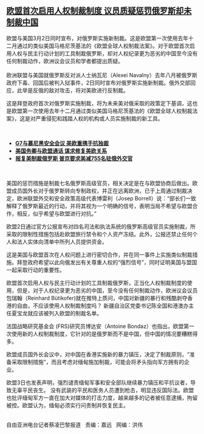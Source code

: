 <!--1614800825000-->
[欧盟首次启用人权制裁制度  议员质疑惩罚俄罗斯却未制裁中国](https://www.rfa.org/mandarin/yataibaodao/junshiwaijiao/cl-03032021142550.html)
------

<p></p><p>欧盟与美国3月2日同时宣布，对俄罗斯实施新制裁。这是欧盟第一次使用去年十二月通过的类似美国马格尼茨基法的《欧盟全球人权制裁法案》。对于欧盟首次启用人权与民主行动计划的工具制裁俄罗斯，却对人权纪录更为恶劣的中国至今没有任何制裁动作，欧洲议会议员和学者都提出质疑。<br/><br/>欧洲联盟与美国就俄罗斯反对派人士纳瓦尼（Alexei Navalny）去年八月被俄罗斯政府下毒、回国后被判入狱事件，2日同时宣布对俄罗斯实施新制裁。俄外交部回应，此举是反俄的敌对攻击，将对美欧进行反制裁。</p><p>这是拜登政府首次对俄罗斯实施制裁，将为未来美对俄采取的政策定下基调，这也是欧盟第一次使用去年十二月通过类似美国马格尼茨基法的《欧盟全球人权制裁法案》，这是对严重侵犯和践踏人权的机构或人员实施制裁的新工具。</p><p><br/></p><ul><li><a href="https://www.rfa.org/mandarin/yataibaodao/junshiwaijiao/rc-02192021100642.html"><strong>G7与慕尼黑安全会议 美欧重携手抗独裁</strong></a></li><li><strong><a href="https://www.rfa.org/mandarin/Xinwen/2-01292021100429.html">美国务卿与欧盟通话 谋求修复美欧关系</a></strong></li><li><strong><a href="https://www.rfa.org/mandarin/Xinwen/XQL-07312017030535.html">报复美制裁俄罗斯 普京要求美减755名驻俄外交官</a></strong></li></ul><p><br/></p><p>美国的惩罚措施是制裁七名俄罗斯高级官员，相关决定是在与欧盟协商后做出。欧盟成员国外长对于俄罗斯转向专制政权，并正在远离欧洲，已于上周通过制裁决定，欧洲联盟外交和安全政策高级代表博雷利（Josep Borrell）说：“部长们一致解释了俄罗斯最近的行动，并将其视为一个明确的信号，表明当局不希望与欧盟合作，相反，似乎希望与欧盟进行对抗。”</p><p>欧盟2日通过官方公报宣布对四名司法和执法系统的俄罗斯高级官员实施制裁，所采取的限制性措施包括赴欧盟旅行禁令和个人资产冻结。此外，公报还禁止任何个人和法人实体向清单中所列人员提供资金。</p><p>这是美国与欧盟首次在人权问题上进行密切合作，并在同一事件上实施类似制裁措施。拜登政府希望以此向俄发出有关尊重人权的“强烈信号”，同时证明美国与盟国一起采取行动的重要性。</p><p>欧盟首次启用人权与民主行动计划的工具制裁俄罗斯，正当化人权制裁制度的使用，但是，对于人权纪录更为恶劣的中国，至今没有任何制裁动作，欧洲议会议员包瑞翰（Reinhard Bütikofer)就在推特上质问，中国对新疆的暴行和残酷剥夺香港的自由，不应该使用人权制裁制度吗？ 新疆自治区党委书记陈全国和港澳办主任夏宝龙就应该被列入欧盟的制裁名单。</p><p>法国战略研究基金会 (FRS)研究员博达安（Antoine Bondaz）也指出，欧盟第一次使用新的人权制裁制度，它针对的是俄罗斯而不是中国，但中国的情况要糟糕得多。</p><p>欧盟成员国外长会议中，对中国在香港实施新的暴力镇压，决定了制裁原则，“准备采取限制措施”，而且考虑对缅甸施加制裁，可能会将矛头指向军方拥有的企业。</p><p>欧盟3日也发表声明，强烈谴责缅甸军事和安全部队继续暴力镇压和平抗议者，导致无辜平民丧生。 没有武装的平民和医务人员遭到枪击，明显违反国际法。欧盟也批评缅甸军方一直在加大对媒体的打击力度，越来越多的记者被任意逮捕，拘留被控。欧盟认为，缅甸必须实行问责制并恢复民主。</p><p><br/>自由亚洲电台记者蔡凌巴黎报道   责编：嘉远   网编：洪伟</p>
